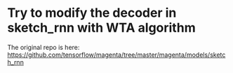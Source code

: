 # Try to modify the decoder in sketch_rnn with WTA algorithm

The original repo is here: https://github.com/tensorflow/magenta/tree/master/magenta/models/sketch_rnn
